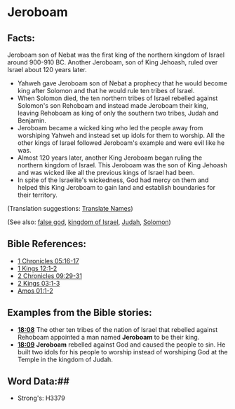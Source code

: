 # Jeroboam #

## Facts: ##

Jeroboam son of Nebat was the first king of the northern kingdom of Israel around 900-910 BC. Another Jeroboam, son of King Jehoash, ruled over Israel about 120 years later.

* Yahweh gave Jeroboam son of Nebat a prophecy that he would become king after Solomon and that he would rule ten tribes of Israel.
* When Solomon died, the ten northern tribes of Israel rebelled against Solomon's son Rehoboam and instead made Jeroboam their king, leaving Rehoboam as king of only the southern two tribes, Judah and Benjamin.
* Jeroboam became a wicked king who led the people away from worshiping Yahweh and instead set up idols for them to worship. All the other kings of Israel followed Jeroboam's example and were evil like he was.
* Almost 120 years later, another King Jeroboam began ruling the northern kingdom of Israel. This Jeroboam was the son of King Jehoash and was wicked like all the previous kings of Israel had been.
* In spite of the Israelite's wickedness, God had mercy on them and helped this King Jeroboam to gain land and establish boundaries for their territory.

(Translation suggestions: [Translate Names](rc://en/ta/man/translate/translate-names))

(See also: [false god](../kt/falsegod.md), [kingdom of Israel](kingdomofisrael.md), [Judah](kingdomofjudah.md), [Solomon](solomon.md))

## Bible References: ##

* [1 Chronicles 05:16-17](rc://en/tn/help/1ch/05/16)
* [1 Kings 12:1-2](rc://en/tn/help/1ki/12/01)
* [2 Chronicles 09:29-31](rc://en/tn/help/2ch/09/29)
* [2 Kings 03:1-3](rc://en/tn/help/2ki/03/01)
* [Amos 01:1-2](rc://en/tn/help/amo/01/01)

## Examples from the Bible stories: ##

* __[18:08](rc://en/tn/help/obs/18/08)__ The other ten tribes of the nation of Israel that rebelled against Rehoboam appointed a man named __Jeroboam__  to be their king.
* __[18:09](rc://en/tn/help/obs/18/09)__ __Jeroboam__  rebelled against God and caused the people to sin. He built two idols for his people to worship instead of worshiping God at the Temple in the kingdom of Judah.

## Word Data:##

* Strong's: H3379
